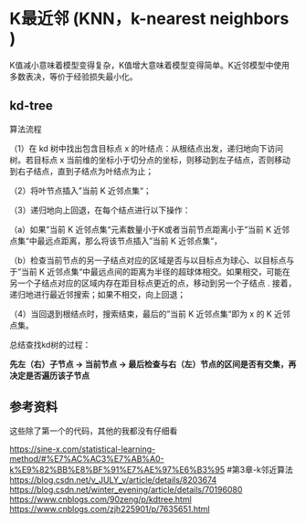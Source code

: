 # K最近邻 (KNN，k-nearest neighbors )

K值减小意味着模型变得复杂，K值增大意味着模型变得简单。K近邻模型中使用多数表决，等价于经验损失最小化。

## kd-tree

算法流程

（1）在 kd 树中找出包含目标点 x 的叶结点：从根结点出发，递归地向下访问树。若目标点 x 当前维的坐标小于切分点的坐标，则移动到左子结点，否则移动到右子结点，直到子结点为叶结点为止；

（2）将叶节点插入”当前 K 近邻点集“；

（3）递归地向上回退，在每个结点进行以下操作：

 （a）如果”当前 K 近邻点集“元素数量小于K或者当前节点距离小于”当前 K 近邻点集“中最远点距离，那么将该节点插入”当前 K 近邻点集“，

 （b）检查当前节点的另一子结点对应的区域是否与以目标点为球心、以目标点与于”当前 K 近邻点集“中最远点间的距离为半径的超球体相交。如果相交，可能在另一个子结点对应的区域内存在距目标点更近的点，移动到另一个子结点 . 接着，递归地进行最近邻搜索；如果不相交，向上回退；

（4）当回退到根结点时，搜索结束，最后的”当前 K 近邻点集“即为 x 的 K 近邻点集。

总结查找kd树的过程：

**先左（右）子节点 → 当前节点 → 最后检查与右（左）节点的区间是否有交集，再决定是否遍历该子节点**



## 参考资料

这些除了第一个的代码，其他的我都没有仔细看

https://sine-x.com/statistical-learning-method/#%E7%AC%AC3%E7%AB%A0-k%E9%82%BB%E8%BF%91%E7%AE%97%E6%B3%95  #第3章-k邻近算法
https://blog.csdn.net/v_JULY_v/article/details/8203674
https://blog.csdn.net/winter_evening/article/details/70196080
https://www.cnblogs.com/90zeng/p/kdtree.html
https://www.cnblogs.com/zjh225901/p/7635651.html